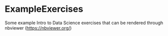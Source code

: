 # ExampleExercises

Some example Intro to Data Science exercises that can be rendered through nbviewer (https://nbviewer.org/)
